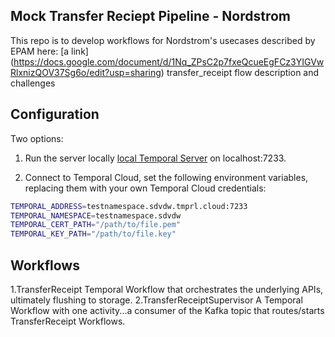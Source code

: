 ## Mock Transfer Reciept Pipeline - Nordstrom

This repo is to develop workflows for Nordstrom's usecases described by EPAM here: [a link] (https://docs.google.com/document/d/1Nq_ZPsC2p7fxeQcueEgFCz3YIGVwRlxnizQOV37Sg6o/edit?usp=sharing) transfer_receipt flow description and challenges

## Configuration

Two options:
1. Run the server locally  [local Temporal Server](https://docs.temporal.io/cli#starting-the-temporal-server)  on localhost:7233.

2. Connect to Temporal Cloud, set the following environment variables, replacing them with your own Temporal Cloud credentials:

```bash
TEMPORAL_ADDRESS=testnamespace.sdvdw.tmprl.cloud:7233
TEMPORAL_NAMESPACE=testnamespace.sdvdw
TEMPORAL_CERT_PATH="/path/to/file.pem"
TEMPORAL_KEY_PATH="/path/to/file.key"
````

## Workflows
1.TransferReceipt
Temporal Workflow that orchestrates the underlying APIs, ultimately flushing to storage.
2.TransferReceiptSupervisor
A Temporal Workflow with one activity...a consumer of the Kafka topic that routes/starts TransferReceipt Workflows.


